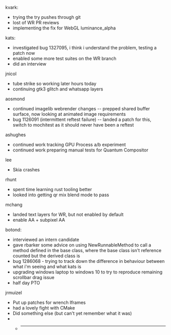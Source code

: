 kvark:
* trying the try pushes through git
* lost of WR PR reviews
* implementing the fix for WebGL luminance_alpha



kats:
* investigated bug 1327095, i think i understand the problem, testing a patch now
* enabled some more test suites on the WR branch
* did an interview



jnicol
* tube strike so working later hours today
* continuing gtk3 glitch and whatsapp layers



aosmond
* continued imagelib webrender changes -- prepped shared buffer surface, now looking at animated image requirements
* bug 1126091 (intermittent reftest failure) -- landed a patch for this, switch to mochitest as it should never have been a reftest



ashughes
* continued work tracking GPU Process a/b experiment
* continued work preparing manual tests for Quantum Compositor



lee
* Skia crashes



rhunt
* spent time learning rust tooling better
* looked into getting qr mix blend mode to pass



mchang
* landed text layers for WR, but not enabled by default
* enable AA + subpixel AA



botond:
* interviewed an intern candidate
* gave rbarker some advice on using NewRunnableMethod to call a method defined in the base class, where the base class isn't reference counted but the derived class is
* bug 1286068 - trying to track down the difference in behaviour between what i'm seeing and what kats is
* upgrading windows laptop to windows 10 to try to reproduce remaining scrollbar drag issue
* half day PTO





jrmuizel
* Put up patches for wrench Iframes
* had a lovely fight with CMake
* Did something else (but can't yet remember what it was)
* * ________________



